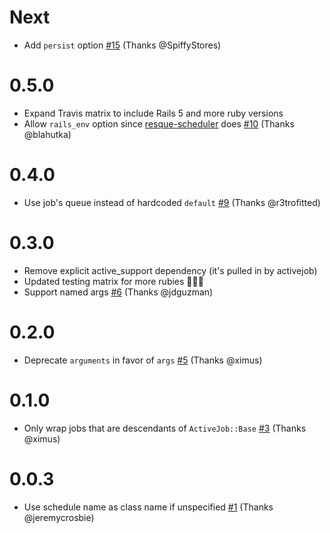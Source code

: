 # Next

- Add `persist` option [#15](https://github.com/JustinAiken/active_scheduler/pull/15) (Thanks @SpiffyStores)

# 0.5.0
- Expand Travis matrix to include Rails 5 and more ruby versions
- Allow `rails_env` option since [resque-scheduler](https://github.com/resque/resque-scheduler) does [#10](https://github.com/JustinAiken/active_scheduler/pull/10) (Thanks @blahutka)

# 0.4.0
- Use job's queue instead of hardcoded `default` [#9](https://github.com/JustinAiken/active_scheduler/pull/9) (Thanks @r3trofitted)

# 0.3.0

- Remove explicit active_support dependency (it's pulled in by activejob)
- Updated testing matrix for more rubies 💎💎💎
- Support named args [#6](https://github.com/JustinAiken/active_scheduler/pull/6) (Thanks @jdguzman)

# 0.2.0

- Deprecate `arguments` in favor of `args` [#5](https://github.com/JustinAiken/active_scheduler/pull/5) (Thanks @ximus)

# 0.1.0

- Only wrap jobs that are descendants of `ActiveJob::Base` [#3](https://github.com/JustinAiken/active_scheduler/pull/3) (Thanks @ximus)

# 0.0.3

- Use schedule name as class name if unspecified [#1](https://github.com/JustinAiken/active_scheduler/pull/1) (Thanks @jeremycrosbie)
